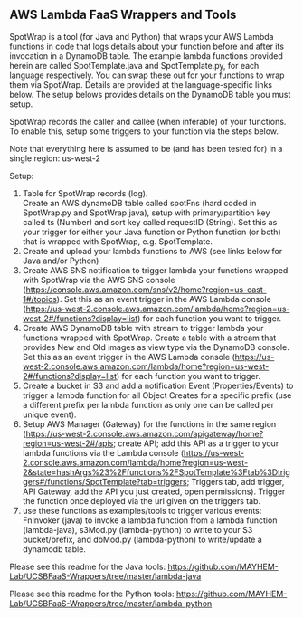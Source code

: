 ## AWS Lambda FaaS Wrappers and Tools

SpotWrap is a tool (for Java and Python) that wraps your AWS Lambda functions in code that logs details about your function before and after its invocation in a DynamoDB table.  The example lambda functions provided herein are called SpotTemplate.java and SpotTemplate.py, for each language respectively.  You can swap these out for your functions to wrap them via SpotWrap.  Details are provided at the language-specific links below.  The setup belows provides details on the DynamoDB table you must setup.

SpotWrap records the caller and callee (when inferable) of your functions.  To enable this, setup some triggers to your function via the steps below.  

Note that everything here is assumed to be (and has been tested for) in a single region: us-west-2

Setup:  
1) Table for SpotWrap records (log).  
Create an AWS dynamoDB table called spotFns (hard coded in SpotWrap.py and SpotWrap.java), setup with primary/partition key called ts (Number) and sort key called requestID (String). Set this as your trigger for either your Java function or Python function (or both) that is wrapped with SpotWrap, e.g. SpotTemplate.  
2) Create and upload your lambda functions to AWS (see links below for Java and/or Python)
3) Create AWS SNS notification to trigger lambda your functions wrapped with SpotWrap via the AWS SNS console (https://console.aws.amazon.com/sns/v2/home?region=us-east-1#/topics).  Set this as an event trigger in the AWS Lambda console (https://us-west-2.console.aws.amazon.com/lambda/home?region=us-west-2#/functions?display=list) for each function you want to trigger.
4) Create AWS DynamoDB table with stream to trigger lambda your functions wrapped with SpotWrap.  Create a table with a stream that provides New and Old images as view type via the DynamoDB console.  Set this as an event trigger in the AWS Lambda console (https://us-west-2.console.aws.amazon.com/lambda/home?region=us-west-2#/functions?display=list) for each function you want to trigger.
5) Create a bucket in S3 and add a notification Event (Properties/Events) to trigger a lambda function for all Object Creates for a specific prefix (use a different prefix per lambda function as only one can be called per unique event).
6) Setup AWS Manager (Gateway) for the functions in the same region (https://us-west-2.console.aws.amazon.com/apigateway/home?region=us-west-2#/apis; create API; add this API as a trigger to your lambda functions via the Lambda console (https://us-west-2.console.aws.amazon.com/lambda/home?region=us-west-2&state=hashArgs%23%2Ffunctions%2FSpotTemplate%3Ftab%3Dtriggers#/functions/SpotTemplate?tab=triggers; Triggers tab, add trigger, API Gateway, add the API you just created, open permissions).  Trigger the function once deployed via the url given on the triggers tab.
7) use these functions as examples/tools to trigger various events:  FnInvoker (java) to invoke a lambda function from a lambda function (lambda-java), s3Mod.py (lambda-python) to write to your S3 bucket/prefix, and dbMod.py (lambda-python) to write/update a dynamodb table.

Please see this readme for the Java tools: https://github.com/MAYHEM-Lab/UCSBFaaS-Wrappers/tree/master/lambda-java

Please see this readme for the Python tools: https://github.com/MAYHEM-Lab/UCSBFaaS-Wrappers/tree/master/lambda-python

